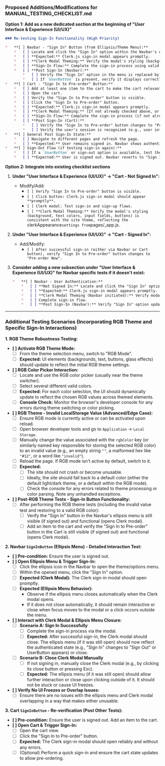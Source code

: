 ### Proposed Additions/Modifications for MANUAL_TESTING_CHECKLIST.md

**Option 1: Add as a new dedicated section at the beginning of "User Interface & Experience (UI/UX)"**

```markdown
### Re-testing Sign-In Functionality (High Priority)

*   **[ ] Navbar - "Sign In" Button (from Ellipsis/Theme Menu):**
    *   [ ] Locate and click the "Sign In" option within the Navbar's ellipsis or theme dropdown menu.
    *   [ ] **Expected:** Clerk.js sign-in modal appears promptly.
    *   [ ] **Clerk Modal Theming:** Verify the modal's styling (background, text colors, input fields, buttons) is consistent with the site theme, reflecting the `clerkAppearance` settings from `pages/_app.js`.
    *   [ ] **Sign-In Flow:** Complete the sign-in process using valid test user credentials.
    *   [ ] **Post Sign-In (Navbar):**
        *   [ ] Verify the "Sign In" option in the menu is replaced by user-specific options or a `UserButton`.
        *   [ ] If `UserButton` is present, verify it displays correctly and is functional.
*   **[ ] Cart - "Sign In to Pre-order" Button:**
    *   [ ] Add at least one item to the cart to make the cart relevant.
    *   [ ] Open the cart.
    *   [ ] Verify the "Sign In to Pre-order" button is visible.
    *   [ ] Click the "Sign In to Pre-order" button.
    *   [ ] **Expected:** Clerk.js sign-in modal appears promptly.
    *   [ ] **Clerk Modal Theming:** (If not already checked above, or re-verify) Verify the modal's styling is consistent with the site theme.
    *   [ ] **Sign-In Flow:** Complete the sign-in process (if not already signed in from the navbar test). If already signed in, this button might change to "Pre-order Now" immediately or after a page refresh/cart update. Note this behavior.
    *   [ ] **Post Sign-In (Cart):**
        *   [ ] Verify the "Sign In to Pre-order" button changes to "Pre-order Now".
        *   [ ] Verify the user's session is recognized (e.g., user information is available to the `handlePreOrder` function, though this is harder to see directly without dev tools).
*   **[ ] General Post Sign-In State:**
    *   [ ] Navigate to different pages and refresh the page.
    *   [ ] **Expected:** User remains signed in. Navbar shows authenticated state (e.g., `UserButton`). Cart continues to show "Pre-order Now" if items are present.
*   **[ ] Sign-Out Flow (if testing sign-in again):**
    *   [ ] If a `UserButton` or sign-out option is available, test the sign-out flow.
    *   [ ] **Expected:** User is signed out. Navbar reverts to "Sign In" state. Cart reverts to "Sign In to Pre-order" button.

```

**Option 2: Integrate into existing checklist sections**

1.  **Under "User Interface & Experience (UI/UX)" -> "Cart - Not Signed In":**
    *   Modify/Add:
        *   `[ ] Verify "Sign In to Pre-order" button is visible.`
        *   `[ ] Click button: Clerk.js sign-in modal should appear **promptly**.`
        *   `[ ] Clerk modal: Test sign-in and sign-up flows.`
        *   `[ ] **Clerk Modal Theming:** Verify the modal's styling (background, text colors, input fields, buttons) is consistent with the site theme, reflecting the `clerkAppearance` settings from `pages/_app.js`.`

2.  **Under "User Interface & Experience (UI/UX)" -> "Cart - Signed In":**
    *   Add/Modify:
        *   `[ ] After successful sign-in (either via Navbar or Cart button), verify "Sign In to Pre-order" button changes to "Pre-order Now".`

3.  **Consider adding a new subsection under "User Interface & Experience (UI/UX)" for Navbar specific tests if it doesn't exist:**
    ```markdown
    *   **[ ] Navbar - User Authentication:**
        *   [ ] **Not Signed In:** Locate and click the "Sign In" option within the Navbar's ellipsis or theme dropdown menu.
        *   [ ] **Expected:** Clerk.js sign-in modal appears promptly.
        *   [ ] **Clerk Modal Theming (Navbar initiated):** Verify modal styling consistency.
        *   [ ] Complete sign-in flow.
        *   [ ] **Post Sign-In (Navbar):** Verify "Sign In" option updates to `UserButton` or authenticated state.
    ```

---
### Additional Testing Scenarios (Incorporating RGB Theme and Specific Sign-In Interactions)

**1. RGB Theme Robustness Testing:**

*   **[ ] Activate RGB Theme Mode:**
    *   [ ] From the theme selection menu, switch to "RGB Mode".
    *   [ ] **Expected:** UI elements (backgrounds, text, buttons, glass effects) should update to reflect the initial RGB theme settings.
*   **[ ] RGB Color Picker Interaction:**
    *   [ ] Locate and use the RGB color picker (usually near the theme switcher).
    *   [ ] Select several different valid colors.
    *   [ ] **Expected:** For each color selection, the UI should dynamically update to reflect the chosen RGB values across themed elements.
    *   [ ] **Console Check:** Monitor the browser's developer console for any errors during theme switching or color picking.
*   **[ ] RGB Theme - Invalid LocalStorage Value (Advanced/Edge Case):**
    *   [ ] Ensure RGB mode is currently active or can be activated upon reload.
    *   [ ] Open browser developer tools and go to `Application` -> `Local Storage`.
    *   [ ] Manually change the value associated with the `rgbColor` key (or similarly named key responsible for storing the selected RGB color) to an invalid value (e.g., an empty string `""`, a malformed hex like `"#12"`, or a word like `"invalid"`).
    *   [ ] Reload the page. If RGB mode isn't active by default, switch to it.
    *   [ ] **Expected:**
        *   [ ] The site should not crash or become unusable.
        *   [ ] Ideally, the site should fall back to a default color (either the default light/dark theme, or a default within the RGB mode).
        *   [ ] Check the console for any errors related to theme processing or color parsing. Note any unhandled exceptions.
*   **[ ] Post-RGB Theme Tests - Sign-In Button Functionality:**
    *   [ ] After performing the RGB theme tests (including the invalid value test and restoring to a valid RGB color):
        *   [ ] Verify the "Sign In" button in the Navbar's ellipsis menu is still visible (if signed out) and functional (opens Clerk modal).
        *   [ ] Add an item to the cart and verify the "Sign In to Pre-order" button in the Cart is still visible (if signed out) and functional (opens Clerk modal).

**2. Navbar `SignInButton` (Ellipsis Menu) - Detailed Interaction Test:**

*   **[ ] Pre-condition:** Ensure the user is signed out.
*   **[ ] Open Ellipsis Menu & Trigger Sign-In:**
    *   [ ] Click the ellipsis icon in the Navbar to open the theme/options menu.
    *   [ ] Within the opened menu, click the "Sign In" option.
    *   [ ] **Expected (Clerk Modal):** The Clerk sign-in modal should open promptly.
    *   [ ] **Expected (Ellipsis Menu Behavior):**
        *   Observe if the ellipsis menu closes automatically when the Clerk modal opens.
        *   If it does not close automatically, it should remain interactive or close when focus moves to the modal or a click occurs outside the menu.
*   **[ ] Interact with Clerk Modal & Ellipsis Menu Closure:**
    *   [ ] **Scenario A: Sign In Successfully**
        *   [ ] Complete the sign-in process via the modal.
        *   [ ] **Expected:** After successful sign-in, the Clerk modal should close. The ellipsis menu (if it was still open) should now reflect the authenticated state (e.g., "Sign In" changes to "Sign Out" or UserButton appears) or close.
    *   [ ] **Scenario B: Close Clerk Modal Manually**
        *   [ ] If not signing in, manually close the Clerk modal (e.g., by clicking its close button or pressing Esc).
        *   [ ] **Expected:** The ellipsis menu (if it was still open) should allow further interaction or close upon clicking outside of it. It should not be stuck or cause UI freezes.
*   **[ ] Verify No UI Freezes or Overlap Issues:**
    *   [ ] Ensure there are no issues with the ellipsis menu and Clerk modal overlapping in a way that makes either unusable.

**3. Cart `SignInButton` - Re-verification (Post Other Tests):**

*   **[ ] Pre-condition:** Ensure the user is signed out. Add an item to the cart.
*   **[ ] Open Cart & Trigger Sign-In:**
    *   [ ] Open the cart view.
    *   [ ] Click the "Sign In to Pre-order" button.
    *   [ ] **Expected:** The Clerk sign-in modal should open reliably and without any errors.
    *   [ ] (Optional) Perform a quick sign-in and ensure the cart state updates to allow pre-ordering.
